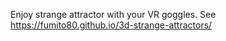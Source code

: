 Enjoy strange attractor with your VR goggles. See https://fumito80.github.io/3d-strange-attractors/
